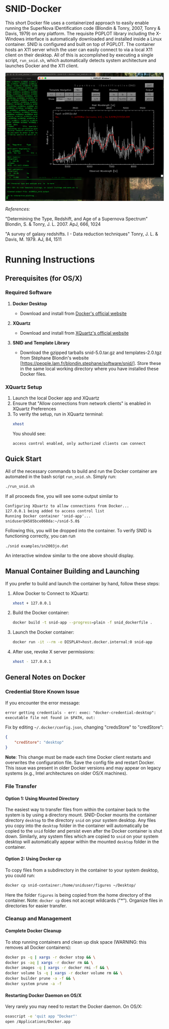 # SNID-Docker

This short Docker file uses a containerized approach to easily enable running the SuperNova IDentification code (Blondin & Tonry, 2007, Tonry & Davis, 1979) on any platform. The requisite PGPLOT library including the X-Windows interface is automatically downloaded and installed inside a Linux container. SNID is configured and built on top of PGPLOT. The container hosts an X11 server which the user can easily connect to via a local X11 client on their desktop. All of this is accomplished by executing a single script, `run_snid.sh`, which automatically detects system architecture and launches Docker and the X11 client. 

![SNID Docker Running on OS/X.](/_images/snid_sn2003jo.png)

_References:_

"Determining the Type, Redshift, and Age of a Supernova Spectrum" 
Blondin, S. & Tonry, J. L. 2007. ApJ, 666, 1024

"A survey of galaxy redshifts. I - Data reduction techniques"
Tonry, J. L. & Davis, M. 1979. AJ, 84, 1511

# Running Instructions

## Prerequisites (for OS/X)

### Required Software

1. **Docker Desktop**
   - Download and install from [Docker's official website](https://docs.docker.com/get-started/get-docker/)

2. **XQuartz**
   - Download and install from [XQuartz's official website](https://www.xquartz.org)

3. **SNID and Template Library**
   - Download the gzipped tarballs snid-5.0.tar.gz and templates-2.0.tgz from Stéphane Blondin's website [https://people.lam.fr/blondin.stephane/software/snid/]. Store these in the same local working directory where you have installed these Docker files.

   
### XQuartz Setup

1. Launch the local Docker app and XQuartz
2. Ensure that "Allow connections from network clients" is enabled in XQuartz Preferences
3. To verify the setup, run in XQuartz terminal:
   ```bash
   xhost
   ```
   You should see:
   ```
   access control enabled, only authorized clients can connect
   ```

## Quick Start

All of the necessary commands to build and run the Docker container are automated in the bash script `run_snid.sh`. Simply run:
```bash
./run_snid.sh
```

If all proceeds fine, you will see some output similar to 
```
Configuring XQuartz to allow connections from Docker...
127.0.0.1 being added to access control list
Running Docker container 'snid-app'...
sniduser@4585bce060da:~/snid-5.0$
```
Following this, you will be dropped into the container. To verify SNID is functioning correctly, you can run

```./snid examples/sn2003jo.dat ```

An interactive window similar to the one above should display.

## Manual Container Building and Launching

If you prefer to build and launch the container by hand, follow these steps:

1. Allow Docker to Connect to XQuartz:
   ```bash
   xhost + 127.0.0.1
   ```

2. Build the Docker container:
   ```bash
   docker build -t snid-app --progress=plain -f snid_dockerfile .
   ```

3. Launch the Docker container:
   ```bash
   docker run -it --rm -e DISPLAY=host.docker.internal:0 snid-app
   ```

4. After use, revoke X server permissions:
   ```bash
   xhost - 127.0.0.1
   ```

## General Notes on Docker

### Credential Store Known Issue

If you encounter the error message:
```
error getting credentials - err: exec: "docker-credential-desktop": executable file not found in $PATH, out: 
```

Fix by editing `~/.docker/config.json`, changing "credsStore" to "credStore":
```json
{
    "credStore": "desktop"
}
```

**Note**: This change must be made each time Docker client restarts and overwrites the configuration file. Save the config file and restart Docker. This issue was present in older Docker versions and may appear on legacy systems (e.g., Intel architectures on older OS/X machines).

### File Transfer

#### Option 1: Using Mounted Directory
The easiest way to transfer files from within the container back to the system is by using a directory mount. SNID-Docker mounts the container directory `desktop` to the directory `snid` on your system desktop. Any files you copy into the `desktop` folder in the container will automatically be copied to the `snid` folder and persist even after the Docker container is shut down. Similarly, any system files which are copied to `snid` on your system desktop will automatically appear within the mounted `desktop` folder in the container.

#### Option 2: Using Docker cp
To copy files from a subdirectory in the container to your system desktop, you could run:
```bash
docker cp snid-container:/home/sniduser/figures ~/Desktop/
```
Here the folder `figures` is being copied from the home directory of the container. Note: `docker cp` does not accept wildcards ("*"). Organize files in directories for easier transfer.

### Cleanup and Management

#### Complete Docker Cleanup
To stop running containers and clean up disk space (WARNING: this removes all Docker containers):
```bash
docker ps -q | xargs -r docker stop && \
docker ps -aq | xargs -r docker rm && \
docker images -q | xargs -r docker rmi -f && \
docker volume ls -q | xargs -r docker volume rm && \
docker builder prune -a -f && \
docker system prune -a -f
```

#### Restarting Docker Daemon on OS/X
Very rarely you may need to restart the Docker daemon. On OS/X:
```bash
osascript -e 'quit app "Docker"'
open /Applications/Docker.app
```

